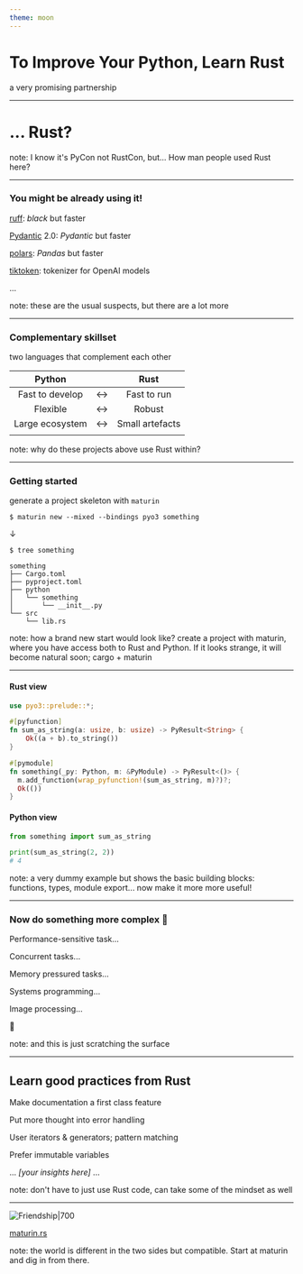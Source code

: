 ```yaml
---
theme: moon
---
```


# To Improve Your Python, Learn Rust

a very promising partnership

---

# ... Rust?

note: I know it's PyCon not RustCon, but... How man people used Rust here?

---
### You might be already using it!

[ruff](https://beta.ruff.rs/docs/): *black* but faster

[Pydantic](https://docs.pydantic.dev/latest/) 2.0: *Pydantic* but faster

[polars](about:blank): *Pandas* but faster

[tiktoken](https://github.com/openai/tiktoken): tokenizer for OpenAI models

...

note: these are the usual suspects, but there are a lot more

---

### Complementary skillset

two languages that complement each other

|          Python       |     |       Rust          |
| :---------------: | --- | :---------------: |
| Fast to develop | <-> | Fast to run     |
| Flexible        | <-> | Robust          |
| Large ecosystem | <-> | Small artefacts |
|                 |     |                 |

note: why do these projects above use Rust within?

---

### Getting started

generate a project skeleton with `maturin`

```shell
$ maturin new --mixed --bindings pyo3 something
```
↓
```shell
$ tree something

something
├── Cargo.toml
├── pyproject.toml
├── python
│   └── something
│       └── __init__.py
└── src
    └── lib.rs
```

note: how a brand new start would look like? create a project with maturin, where you have access both to Rust and Python. If it looks strange, it will become natural soon; cargo + maturin

---

#### Rust view
```rust
use pyo3::prelude::*;

#[pyfunction]
fn sum_as_string(a: usize, b: usize) -> PyResult<String> {
	Ok((a + b).to_string())
}

#[pymodule]
fn something(_py: Python, m: &PyModule) -> PyResult<()> {
  m.add_function(wrap_pyfunction!(sum_as_string, m)?)?;
  Ok(())
}
```
#### Python view
```python
from something import sum_as_string

print(sum_as_string(2, 2))
# 4
```

note: a very dummy example but shows the basic building blocks: functions, types, module export... now make it more more useful!

---

### Now do something more complex 🚀

Performance-sensitive task...

Concurrent tasks...

Memory pressured tasks...

Systems programming...

Image processing...

💭

note: and this is just scratching the surface

---

## Learn good practices from Rust

Make documentation a first class feature

Put more thought into error handling

User iterators & generators; pattern matching

Prefer immutable variables

... _[your insights here]_ ...

note: don't have to just use Rust code, can take some of the mindset as well

---

![Friendship|700](https://geekgirlpenpals.com/wp-content/uploads/2018/11/90sCasablanca.gif)

[maturin.rs](https://www.maturin.rs/ )

note: the world is different in the two sides but compatible. Start at maturin and dig in from there.